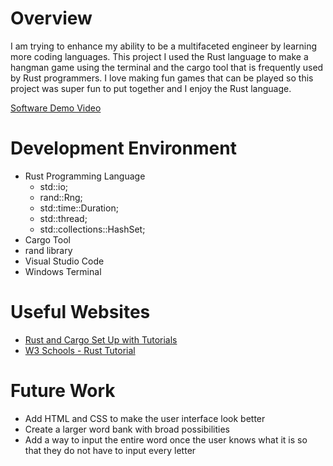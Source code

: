 # Overview

I am trying to enhance my ability to be a multifaceted engineer by learning more coding languages. This project I used the Rust language to make a hangman game using the terminal and the cargo tool that is frequently used by Rust programmers. I love making fun games that can be played so this project was super fun to put together and I enjoy the Rust language.

[Software Demo Video](https://youtu.be/P5kq6A15UE0)

# Development Environment

- Rust Programming Language
    - std::io;
    - rand::Rng;
    - std::time::Duration;
    - std::thread;
    - std::collections::HashSet;
- Cargo Tool
- rand library
- Visual Studio Code
- Windows Terminal

# Useful Websites

- [Rust and Cargo Set Up with Tutorials](https://doc.rust-lang.org/book/title-page.html)
- [W3 Schools - Rust Tutorial](https://www.w3schools.io/languages/rust-tutorials/)

# Future Work

- Add HTML and CSS to make the user interface look better
- Create a larger word bank with broad possibilities
- Add a way to input the entire word once the user knows what it is so that they do not have to input every letter